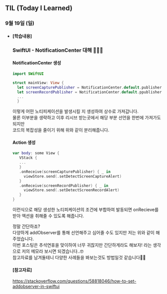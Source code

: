 ## TIL (Today I Learned)

### 9월 19일 (일)

- #### [학습내용]
  
  ### SwiftUI - NotificationCenter 대해 🧑🏻‍💻   
  
  #### NotificationCenter 생성   
  ```swift
  import SWiftUI
  
  struct mainView: View {
    let screenCapturePublisher = NotificationCenter.default.publisher(for: NSNotification.Name(UIApplication.userDidTakeScreenshotNotification.rawValue))
    let screenRecordPublisher = NotificationCenter.default.ppublisher(for: NSNotification.Name(UIScreen.capturedDidChangeNotification.rawValue))
    ...
    }
  ```
  이렇게 어떤 노티피케이션을 발생시킬 지 생성하여 상수로 가져갑니다.   
  물론 이부분을 생략하고 이후 리시브 받는곳에서 해당 부분 선언을 한번에 가져가도 되지만   
  코드의 복잡성을 줄이기 위해 위와 같이 분리해줍니다.   

  #### Action 생성   
  ```swift
  var body: some View {
     VStack {
     ...
     }
     .onReceive(screenCapturePublisher) { _ in
       viewStore.send(.setDetectScreenCaptureAlert)
     }
     .onReceive(screenRecordPublisher) { _ in
       viewStore.send(.setDetectScreenRecordAlert)
     }
  }
  ```
  이런식으로 해당 생성한 노티피케이션의 조건에 부합하여 발동되면 onRecieve를 받아 액션을 취해줄 수 있도록 해줍니다.   

  정말 간단하죠?   
  다양하게 addObserver를 통해 선언해주고 심어줄 수도 있지만 저는 위와 같이 해주었습니다.   
  이번 포스팅은 추석연휴을 맞이하여 너무 귀찮지만 간단하게라도 해보자! 라는 생각으로 저의 메모라 보시면 되겠습니다..🤓   
  참고자료를 남겨둘테니 다양한 사례들을 봐보는것도 방법일것 같습니다👍🏻   

  #### [참고자료]   
  https://stackoverflow.com/questions/58818046/how-to-set-addobserver-in-swiftui   
